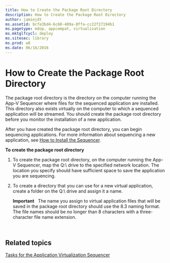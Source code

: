 ```yaml
---
title: How to Create the Package Root Directory
description: How to Create the Package Root Directory
author: jamiejdt
ms.assetid: bcfe3bd4-6c60-409a-8ffa-cc22f27194b1
ms.pagetype: mdop, appcompat, virtualization
ms.mktglfcycl: deploy
ms.sitesec: library
ms.prod: w8
ms.date: 06/16/2016
---
```



# How to Create the Package Root Directory


The package root directory is the directory on the computer running the App-V Sequencer where files for the sequenced application are installed. This directory also exists virtually on the computer to which a sequenced application will be streamed. You should create the package root directory before you monitor the installation of a new application.

After you have created the package root directory, you can begin sequencing applications. For more information about sequencing a new application, see [How to Install the Sequencer](how-to-install-the-sequencer.md).

**To create the package root directory**

1.  To create the package root directory, on the computer running the App-V Sequencer, map the Q:\\ drive to the specified network location. The location you specify should have sufficient space to save the application you are sequencing.

2.  To create a directory that you can use for a new virtual application, create a folder on the Q:\\ drive and assign it a name.

    **Important**  
    The name you assign to virtual application files that will be saved in the package root directory should use the 8.3 naming format. The file names should be no longer than 8 characters with a three-character file name extension.

     

## Related topics


[Tasks for the Application Virtualization Sequencer](tasks-for-the-application-virtualization-sequencer.md)

 

 





